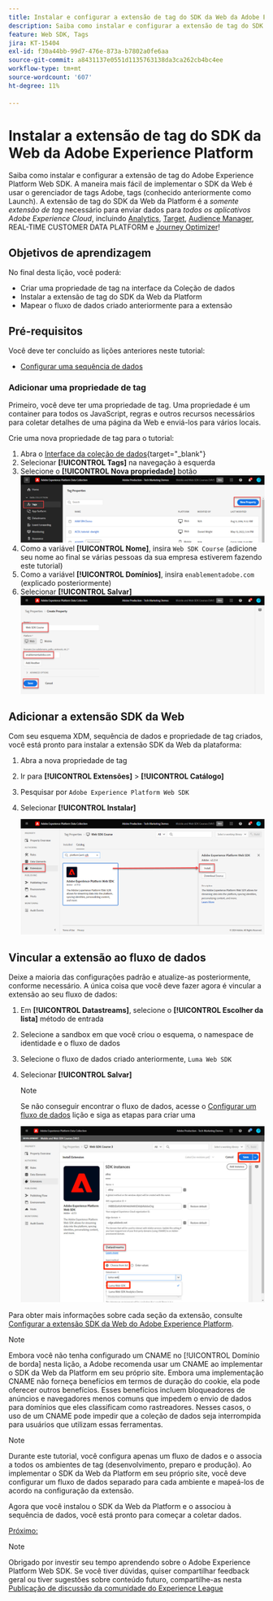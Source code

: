 ```yaml
---
title: Instalar e configurar a extensão de tag do SDK da Web da Adobe Experience Platform
description: Saiba como instalar e configurar a extensão de tag do SDK da Web da Platform na interface da Coleção de dados. Esta lição é parte do tutorial Implementar a Adobe Experience Cloud com o SDK da web.
feature: Web SDK, Tags
jira: KT-15404
exl-id: f30a44bb-99d7-476e-873a-b7802a0fe6aa
source-git-commit: a8431137e0551d1135763138da3ca262cb4bc4ee
workflow-type: tm+mt
source-wordcount: '607'
ht-degree: 11%

---
```


# Instalar a extensão de tag do SDK da Web da Adobe Experience Platform

Saiba como instalar e configurar a extensão de tag do Adobe Experience Platform Web SDK. A maneira mais fácil de implementar o SDK da Web é usar o gerenciador de tags Adobe, tags (conhecido anteriormente como Launch). A extensão de tag do SDK da Web da Platform é a _somente extensão de tag_ necessário para enviar dados para _todos os aplicativos Adobe Experience Cloud_, incluindo [Analytics](setup-analytics.md), [Target](setup-target.md), [Audience Manager](setup-audience-manager.md), REAL-TIME CUSTOMER DATA PLATFORM e [Journey Optimizer](setup-web-channel.md)!

## Objetivos de aprendizagem

No final desta lição, você poderá:

* Criar uma propriedade de tag na interface da Coleção de dados
* Instalar a extensão de tag do SDK da Web da Platform
* Mapear o fluxo de dados criado anteriormente para a extensão

## Pré-requisitos

Você deve ter concluído as lições anteriores neste tutorial:

* [Configurar uma sequência de dados](configure-datastream.md)

### Adicionar uma propriedade de tag

Primeiro, você deve ter uma propriedade de tag. Uma propriedade é um container para todos os JavaScript, regras e outros recursos necessários para coletar detalhes de uma página da Web e enviá-los para vários locais.

Crie uma nova propriedade de tag para o tutorial:

1. Abra o [Interface da coleção de dados](https://launch.adobe.com/){target="_blank"}
1. Selecionar **[!UICONTROL Tags]** na navegação à esquerda
1. Selecione o **[!UICONTROL Nova propriedade]** botão
   ![Adicionar uma nova propriedade](assets/websdk-property-addNewProperty.png)
1. Como a variável **[!UICONTROL Nome]**, insira `Web SDK Course` (adicione seu nome ao final se várias pessoas da sua empresa estiverem fazendo este tutorial)
1. Como a variável **[!UICONTROL Domínios]**, insira `enablementadobe.com` (explicado posteriormente)
1. Selecionar **[!UICONTROL Salvar]**
   ![Detalhes da propriedade](assets/websdk-property-propertyDetails.png)

## Adicionar a extensão SDK da Web

Com seu esquema XDM, sequência de dados e propriedade de tag criados, você está pronto para instalar a extensão SDK da Web da plataforma:

1. Abra a nova propriedade de tag
1. Ir para **[!UICONTROL Extensões]** > **[!UICONTROL Catálogo]**
1. Pesquisar por `Adobe Experience Platform Web SDK`
1. Selecionar **[!UICONTROL Instalar]**

   ![Instalar extensão SDK da Web](assets/extension-platform-web-sdk.png)


## Vincular a extensão ao fluxo de dados

Deixe a maioria das configurações padrão e atualize-as posteriormente, conforme necessário. A única coisa que você deve fazer agora é vincular a extensão ao seu fluxo de dados:

1. Em **[!UICONTROL Datastreams]**, selecione o **[!UICONTROL Escolher da lista]** método de entrada
1. Selecione a sandbox em que você criou o esquema, o namespace de identidade e o fluxo de dados
1. Selecione o fluxo de dados criado anteriormente, `Luma Web SDK`
1. Selecionar **[!UICONTROL Salvar]**

   >[!NOTE]
   >
   > Se não conseguir encontrar o fluxo de dados, acesse o [Configurar um fluxo de dados](configure-datastream.md) lição e siga as etapas para criar uma

   ![Seleção de sequência de dados](assets/extension-luma-web-sdk-datastream-extension.png)

Para obter mais informações sobre cada seção da extensão, consulte [Configurar a extensão SDK da Web do Adobe Experience Platform](https://experienceleague.adobe.com/en/docs/experience-platform/tags/extensions/client/web-sdk/web-sdk-extension-configuration).

>[!NOTE]
>
>Embora você não tenha configurado um CNAME no [!UICONTROL Domínio de borda] nesta lição, a Adobe recomenda usar um CNAME ao implementar o SDK da Web da Platform em seu próprio site. Embora uma implementação CNAME não forneça benefícios em termos de duração do cookie, ela pode oferecer outros benefícios. Esses benefícios incluem bloqueadores de anúncios e navegadores menos comuns que impedem o envio de dados para domínios que eles classificam como rastreadores. Nesses casos, o uso de um CNAME pode impedir que a coleção de dados seja interrompida para usuários que utilizam essas ferramentas.

>[!NOTE]
>
>Durante este tutorial, você configura apenas um fluxo de dados e o associa a todos os ambientes de tag (desenvolvimento, preparo e produção). Ao implementar o SDK da Web da Platform em seu próprio site, você deve configurar um fluxo de dados separado para cada ambiente e mapeá-los de acordo na configuração da extensão.

Agora que você instalou o SDK da Web da Platform e o associou à sequência de dados, você está pronto para começar a coletar dados.

[Próximo: ](create-data-elements.md)

>[!NOTE]
>
>Obrigado por investir seu tempo aprendendo sobre o Adobe Experience Platform Web SDK. Se você tiver dúvidas, quiser compartilhar feedback geral ou tiver sugestões sobre conteúdo futuro, compartilhe-as nesta [Publicação de discussão da comunidade do Experience League](https://experienceleaguecommunities.adobe.com/t5/adobe-experience-platform-data/tutorial-discussion-implement-adobe-experience-cloud-with-web/td-p/444996)
